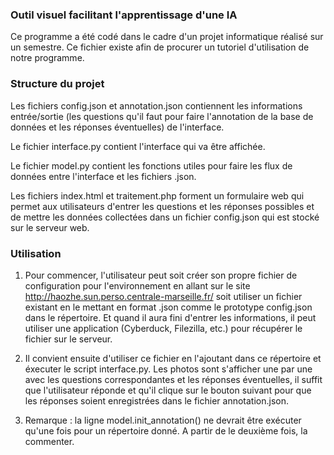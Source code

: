 ### Outil visuel facilitant l'apprentissage d'une IA
Ce programme a été codé dans le cadre d'un projet informatique réalisé sur un semestre.
Ce fichier existe afin de procurer un tutoriel d'utilisation de notre programme. 

### Structure du projet
Les fichiers config.json et annotation.json contiennent les informations entrée/sortie (les questions qu'il faut pour faire l'annotation de la base de données et les réponses éventuelles) de l'interface.

Le fichier interface.py contient l'interface qui va être affichée.

Le fichier model.py contient les fonctions utiles pour faire les flux de données entre l'interface et les fichiers .json.

Les fichiers index.html et traitement.php forment un formulaire web qui permet aux utilisateurs d'entrer les questions et les réponses possibles et de mettre les données collectées dans un fichier config.json qui est stocké sur le serveur web.

### Utilisation
1. Pour commencer, l'utilisateur peut soit créer son propre fichier de configuration pour l'environnement en allant sur le site http://haozhe.sun.perso.centrale-marseille.fr/ soit utiliser un fichier existant en le mettant en format .json comme le prototype config.json dans le répertoire. Et quand il aura fini d'entrer les informations, il peut utiliser une application (Cyberduck, Filezilla, etc.) pour récupérer le fichier sur le serveur.

2. Il convient ensuite d'utiliser ce fichier en l'ajoutant dans ce répertoire et éxecuter le script interface.py. Les photos sont s'afficher une par une avec les questions correspondantes et les réponses éventuelles, il suffit que l'utilisateur réponde et qu'il clique sur le bouton suivant pour que les réponses soient enregistrées dans le fichier annotation.json.

3. Remarque : la ligne model.init_annotation() ne devrait être exécuter qu'une fois pour un répertoire donné. A partir de le deuxième fois, la commenter.